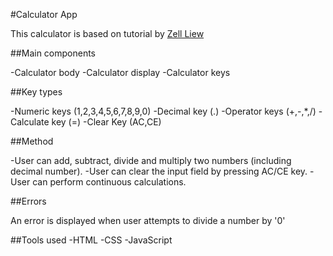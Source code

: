 #Calculator App

This calculator is based on tutorial by [Zell Liew](https://www.freecodecamp.org/news/how-to-build-an-html-calculator-app-from-scratch-using-javascript-4454b8714b98/)

##Main components

-Calculator body
-Calculator display
-Calculator keys

##Key types

-Numeric keys (1,2,3,4,5,6,7,8,9,0)
-Decimal key (.)
-Operator keys (+,-,*,/)
-Calculate key (=)
-Clear Key (AC,CE)

##Method

-User can add, subtract, divide and multiply two numbers (including decimal number).
-User can clear the input field by pressing AC/CE key.
-User can perform continuous calculations.

##Errors

An error is displayed when user attempts to divide a number by '0'

##Tools used
-HTML 
-CSS
-JavaScript
